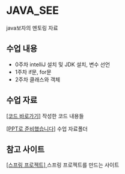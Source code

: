 # JAVA_SEE
java보자의 멘토링 자료
## 수업 내용
- 0주차 intelliJ 설치 및 JDK 설치, 변수 선언
- 1주차 if문, for문
- 2주차 클래스와 객체
## 수업 자료
[[코드 바로가기]](https://github.com/pss214/java_see/tree/master/mentoring/src) 작성한 코드 내용들

[[PPT로 준비했습니다]](https://drive.google.com/drive/folders/1Q4cqS0iKLbpKqq4jKyC04oDcg4pyXlEC?usp=drive_link) 수업 자료폴더

## 참고 사이트
[ [스프링 프로젝트] ](https://start.spring.io/) 스프링 프로젝트를 만드는 사이트
